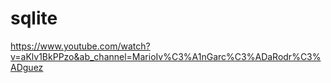 # sqlite

https://www.youtube.com/watch?v=aKlv1BkPPzo&ab_channel=MarioIv%C3%A1nGarc%C3%ADaRodr%C3%ADguez
